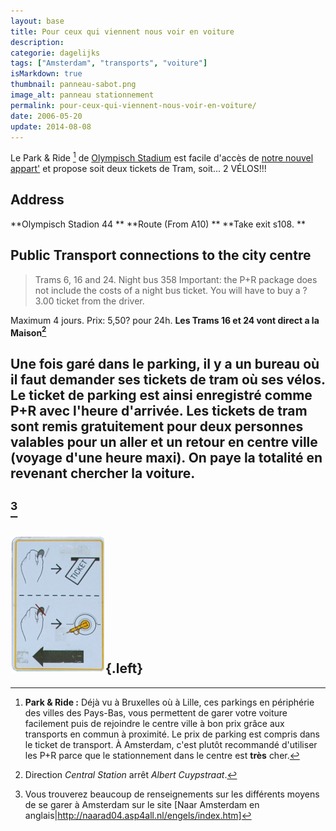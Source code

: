 ```yaml
---
layout: base
title: Pour ceux qui viennent nous voir en voiture
description: 
categorie: dagelijks
tags: ["Amsterdam", "transports", "voiture"]
isMarkdown: true
thumbnail: panneau-sabot.png
image_alt: panneau stationnement
permalink: pour-ceux-qui-viennent-nous-voir-en-voiture/
date: 2006-05-20
update: 2014-08-08
---
```




Le Park & Ride
[^1]
de [Olympisch Stadium](http://www.naaramsterdam.nl/live/main.asp?display_framework=garage&item_id=20&p_en_r=true) est facile d'accès de [notre nouvel appart'](/demenagement-en-photos) et propose soit deux tickets de Tram, soit... 2 VÉLOS!!!

## Address
**Olympisch Stadion 44  **
**Route (From A10)  **
**Take exit s108.  **

## Public Transport connections to the city centre
> 
> Trams 6, 16 and 24. Night bus 358
> Important: the P+R package does not include the costs of a night bus ticket. You will have to buy a ? 3.00 ticket from the driver.

Maximum 4 jours. Prix: 5,50? pour 24h.
**Les Trams 16 et 24 vont direct a la Maison[^2]**

Une fois garé dans le parking, il y a un bureau où il faut demander ses tickets de tram où ses vélos. Le ticket de parking est ainsi enregistré comme P+R avec l'heure d'arrivée. Les tickets de tram sont remis gratuitement pour deux personnes valables pour un aller **et** un retour en centre ville (voyage d'une heure maxi). On paye la totalité en revenant chercher la voiture.
----
[^3]
----
![panneau stationnement](panneau-sabot.png){.left}
---
[^1]: **Park & Ride :** Déjà vu à Bruxelles où à Lille, ces parkings en périphérie des villes des Pays-Bas, vous permettent de garer votre voiture facilement puis de rejoindre le centre ville à bon prix grâce aux transports en commun à proximité. Le prix de parking est compris dans le ticket de transport. À Amsterdam, c'est plutôt recommandé d'utiliser les P+R parce que le stationnement dans le centre est **très** cher.
[^2]: Direction *Central Station* arrêt *Albert Cuypstraat*.
[^3]:  Vous trouverez beaucoup de renseignements sur les différents moyens de se garer à Amsterdam sur le site [Naar Amsterdam en anglais|http://naarad04.asp4all.nl/engels/index.htm]